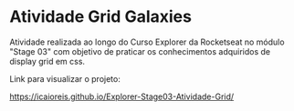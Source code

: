 # Atividade Grid Galaxies

Atividade realizada ao longo do Curso Explorer da Rocketseat no módulo "Stage 03" com objetivo de praticar os conhecimentos adquiridos de display grid em css.


Link para visualizar o projeto:

https://icaioreis.github.io/Explorer-Stage03-Atividade-Grid/